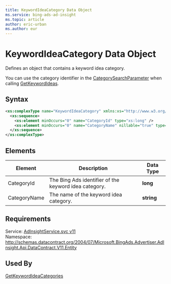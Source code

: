 ```yaml
---
title: KeywordIdeaCategory Data Object
ms.service: bing-ads-ad-insight
ms.topic: article
author: eric-urban
ms.author: eur
---
```

# KeywordIdeaCategory Data Object
Defines an object that contains a keyword idea category.

You can use the category identifier in the [CategorySearchParameter](../ad-insight/categorysearchparameter.md) when calling [GetKeywordIdeas](../ad-insight/getkeywordideas.md).

## Syntax
```xml
<xs:complexType name="KeywordIdeaCategory" xmlns:xs="http://www.w3.org/2001/XMLSchema">
  <xs:sequence>
    <xs:element minOccurs="0" name="CategoryId" type="xs:long" />
    <xs:element minOccurs="0" name="CategoryName" nillable="true" type="xs:string" />
  </xs:sequence>
</xs:complexType>
```

## <a name="elements"></a>Elements

|Element|Description|Data Type|
|-----------|---------------|-------------|
|<a name="categoryid"></a>CategoryId|The Bing Ads identifier of the keyword idea category.|**long**|
|<a name="categoryname"></a>CategoryName|The name of the keyword idea category.|**string**|

## Requirements
Service: [AdInsightService.svc v11](https://adinsight.api.bingads.microsoft.com/Api/Advertiser/AdInsight/v11/AdInsightService.svc)  
Namespace: http://schemas.datacontract.org/2004/07/Microsoft.BingAds.Advertiser.AdInsight.Api.DataContract.V11.Entity  

## Used By
[GetKeywordIdeaCategories](getkeywordideacategories.md)  
